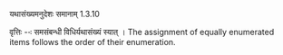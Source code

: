 

 यथासंख्यमनुदेशः समानाम् 1.3.10 


वृत्तिः --ः समसंबन्‍धी विधिर्यथासंख्‍यं स्‍यात् । The assignment of equally enumerated items follows the order of their enumeration. 


